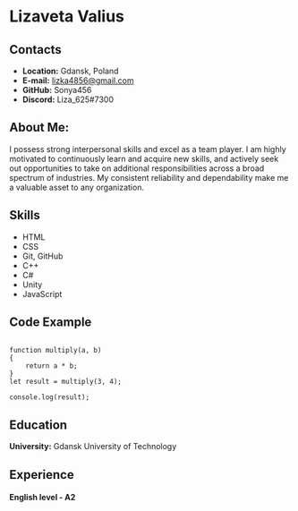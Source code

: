 # Lizaveta Valius

## Contacts
* __Location:__ Gdansk,  Poland
* __E-mail:__ lizka4856@gmail.com
* __GitHub:__ Sonya456
* __Discord:__ Liza_625#7300

## About Me: 
I possess strong interpersonal skills and excel as a team player. I am highly motivated to continuously learn and acquire new skills, and actively seek out opportunities to take on additional responsibilities across a broad spectrum of industries. My consistent reliability and dependability make me a valuable asset to any organization.

## Skills
* HTML
* CSS
* Git, GitHub
* C++
* C# 
* Unity
* JavaScript

## Code Example

```

function multiply(a, b) 
{
    return a * b; 
}
let result = multiply(3, 4);

console.log(result);
```
## Education

__University:__ Gdansk University of Technology


 ## Experience

#### English level - A2
